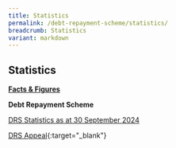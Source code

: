 ```yaml
---
title: Statistics
permalink: /debt-repayment-scheme/statistics/
breadcrumb: Statistics
variant: markdown
---
```

**Statistics**
---

<u><b>Facts &amp; Figures</b></u>

**Debt Repayment Scheme**

[DRS Statistics as at 30 September 2024](/files/DRS%20Statistics%20/DRSStatsforWebsiteasat30Sep2024_updated_.pdf)

[DRS Appeal](/files/DRSAppeal.pdf){:target="_blank"}